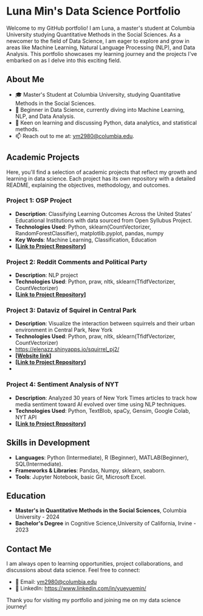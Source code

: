 # Luna Min's Data Science Portfolio

Welcome to my GitHub portfolio! I am Luna, a master's student at Columbia University studying Quantitative Methods in the Social Sciences. As a newcomer to the field of Data Science, I am eager to explore and grow in areas like Machine Learning, Natural Language Processing (NLP), and Data Analysis. This portfolio showcases my learning journey and the projects I've embarked on as I delve into this exciting field.

## About Me

- 🎓 Master's Student at Columbia University, studying Quantitative Methods in the Social Sciences.
- 🌱 Beginner in Data Science, currently diving into Machine Learning, NLP, and Data Analysis.
- 💬 Keen on learning and discussing Python, data analytics, and statistical methods.
- 📫 Reach out to me at: ym2980@columbia.edu.

## Academic Projects

Here, you'll find a selection of academic projects that reflect my growth and learning in data science. Each project has its own repository with a detailed README, explaining the objectives, methodology, and outcomes.

### Project 1: OSP Project
- **Description**:  Classifying Learning Outcomes Across the United States’ Educational Institutions with data sourced from Open Syllubus Project.
- **Technologies Used**: Python, sklearn(CountVectorizer, RandomForestClassifier), matplotlib.pyplot, pandas, numpy
- **Key Words**: Machine Learning, Classification, Education
- **[[Link to Project Repository](https://github.com/yueyuem77/portfolio/tree/main/OSP_project)]**

### Project 2: Reddit Comments and Political Party
- **Description**: NLP project
- **Technologies Used**: Python, praw, nltk, sklearn(TfidfVectorizer, CountVectorizer)
- **[[Link to Project Repository](https://github.com/yueyuem77/portfolio/tree/main/Reddit)]**

### Project 3: Dataviz of Squirel in Central Park
- **Description**: Visualize the interaction between squirrels and their urban environment in Central Park, New York
- **Technologies Used**: Python, praw, nltk, sklearn(TfidfVectorizer, CountVectorizer)
- https://elenazz.shinyapps.io/squirrel_pj2/
- **[[Website link](https://elenazz.shinyapps.io/squirrel_pj2/)]**
- **[[Link to Project Repository](https://github.com/yueyuem77/dataviz_squirelHabitat)]**
- 
### Project 4: Sentiment Analysis of NYT 
- **Description**: Analyzed 30 years of New York Times articles to track how media sentiment toward AI evolved over time using NLP techniques.  
- **Technologies Used**:  Python, TextBlob, spaCy, Gensim, Google Colab, NYT API  
- **[[Link to Project Repository]([https://github.com/yueyuem77/portfolio/tree/main/Reddit](https://github.com/yueyuem77/NYT_Sentiment_AI))]**

## Skills in Development

- **Languages**: Python (Intermediate), R (Beginner), MATLAB(Beginner), SQL(Intermediate).
- **Frameworks & Libraries**: Pandas, Numpy, sklearn, seaborn.
- **Tools**: Jupyter Notebook, basic Git, Microsoft Excel.

## Education

- **Master's in Quantitative Methods in the Social Sciences**, Columbia University - 2024
- **Bachelor's Degree** in Cognitive Science,University of California, Irvine - 2023

## Contact Me

I am always open to learning opportunities, project collaborations, and discussions about data science. Feel free to connect:

- 📧 Email: ym2980@columbia.edu
- 🔗 LinkedIn: https://www.linkedin.com/in/yueyuemin/


Thank you for visiting my portfolio and joining me on my data science journey!

